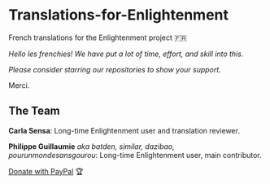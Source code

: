 # Translations-for-Enlightenment

French translations for the Enlightenment project :fr:

*Hello les frenchies! We have put a lot of time, effort, and skill into this.*

*Please consider starring our repositories to show your support.*

Merci.

## The Team

**Carla Sensa**: Long-time Enlightenment user and translation reviewer.

**Philippe Guillaumie** *aka batden, similar, dazibao, pourunmondesansgourou*: Long-time Enlightenment user, main contributor.

[Donate with PayPal](https://www.paypal.com/donate/?hosted_button_id=QGXWYZWH5QP5E) :trophy:
